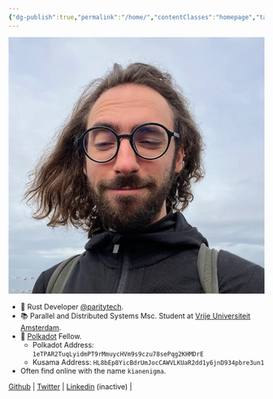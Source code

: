 ```yaml
---
{"dg-publish":true,"permalink":"/home/","contentClasses":"homepage","tags":["gardenEntry"],"created":"2023-08-26T13:20:49.149+01:00","updated":"2024-02-24T15:51:16.521+00:00"}
---
```


![Screenshot 2023-11-01 at 21.21.06.jpeg](/img/user/resources/Screenshot%202023-11-01%20at%2021.21.06.jpeg)

- 🦀 Rust Developer [@paritytech](https://twitter.com/ParityTech/). 
- 📚 Parallel and Distributed Systems Msc. Student at [Vrije Universiteit Amsterdam](https://twitter.com/VUamsterdam).
- 🔴 [Polkadot](https://www.polkadot.network) Fellow. 
	- Polkadot Address: `1eTPAR2TuqLyidmPT9rMmuycHVm9s9czu78sePqg2KHMDrE`
	- Kusama Address: `HL8bEp8YicBdrUmJocCAWVLKUaR2dd1y6jnD934pbre3un1`
- Often find online with the name `kianenigma`.

 [Github](https://github.com/kianenigma) | [Twitter](https://twitter.com/kianenigma)  | [Linkedin](https://www.linkedin.com/in/kian-paimani-a3618022b/) (inactive) | 
